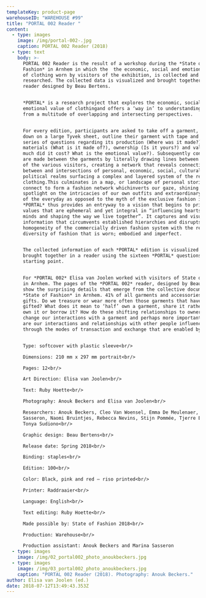 ```yaml
---
templateKey: product-page
warehouseID: "WAREHOUSE #99"
title: "PORTAL 002 Reader "
content:
  - type: images
    image: /img/portal-002-.jpg
    caption: PORTAL 002 Reader (2018)
  - type: text
    body: >-
      PORTAL 002 Reader is the result of a workshop during the *State of
      Fashion* in Arnhem in which the  the economic, social and emotional value
      of clothing worn by visitors of the exhibition, is collected and
      researched. The collected data is visualized and brought together in a
      reader designed by Beau Bertens.


      *PORTAL* is a research project that explores the economic, social and
      emotional value of clothingand offers a ‘way in’ to understanding garments
      from a multitude of overlapping and intersecting perspectives.


      For every edition, participants are asked to take off a garment, lay it
      down on a large Tyvek sheet, outline their garment with tape and answer a
      series of questions regarding its production (Where was it made?),
      materials (What is it made of?), ownership (Is it yours?) and value (How
      much did it cost? What is the emotional value?). Subsequently connections
      are made between the garments by literally drawing lines between the items
      of the various visitors, creating a network that reveals connections
      between and intersections of personal, economic, social, cultural and
      political realms surfacing a complex and layered system of the reality of
      clothing.This culminates in a map, or landscape of personal stories that
      connect to form a fashion network whichinverts our gaze, shining a
      spotlight on the intricacies of our own outfits and extraordinary aspects
      of the everyday as opposed to the myth of the exclusive fashion image.
      *PORTAL* thus provides an entryway to a vision that begins to prioritise
      values that are ephemeral and yet integral in “influencing hearts and
      minds and shaping the way we live together”. It captures and visualises
      information that circumvents established hierarchies and disrupts the
      homogeneity of the commercially driven fashion system with the refreshing
      diversity of fashion that is worn; embodied and imperfect.


      The collected information of each *PORTAL* edition is visualized and
      brought together in a reader using the sixteen *PORTAL* questions as their
      starting point.


      For *PORTAL 002* Elisa van Joolen worked with visitors of State of Fashion
      in Arnhem. The pages of the *PORTAL 002* reader, designed by Beau Bertens,
      show the surprising details that emerge from the collective document of
      *State of Fashion* in Arnhem. 41% of all garments and accessories are
      gifts. Do we treasure or wear more often those garments that have been
      gifted? What does it mean to ‘half’ own a garment, share it rather than
      own it or borrow it? How do these shifting relationships to ownership
      change our interactions with a garment and perhaps more importantly how
      are our interactions and relationships with other people influenced
      through the modes of transaction and exchange that are enabled by this?


      Type: softcover with plastic sleeve<br/>

      Dimensions: 210 mm x 297 mm portrait<br/>

      Pages: 12<br/>

      Art Direction: Elisa van Joolen<br/>

      Text: Ruby Hoette<br/>

      Photography: Anouk Beckers and Elisa van Joolen<br/>

      Researchers: Anouk Beckers, Cleo Van Woensel, Emma De Meulenaer, Marina
      Sasseron, Naomi Bruintjes, Rebecca Nevins, Stijn Pommée, Tjerre Bijker,
      Tonya Sudiono<br/>

      Graphic design: Beau Bertens<br/>

      Release date: Spring 2018<br/>

      Binding: staples<br/>

      Edition: 100<br/>

      Color: Black, pink and red – riso printed<br/>

      Printer: Raddraaier<br/>

      Language: English<br/>

      Text editing: Ruby Hoette<br/>

      Made possible by: State of Fashion 2018<br/>

      Production: Warehouse<br/>

      Production assistant: Anouk Beckers and Marina Sasseron
  - type: images
    image: /img/02_portal002_photo_anoukbeckers.jpg
  - type: images
    image: /img/03_portal002_photo_anoukbeckers.jpg
    caption: "PORTAL 002 Reader (2018). Photography: Anouk Beckers."
author: Elisa van Joolen (ed.)
date: 2018-07-12T13:49:43.353Z
---
```

